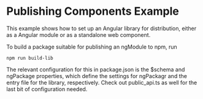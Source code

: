 # Publishing Components Example

This example shows how to set up an Angular library for distribution, either as a Angular module or as a standalone web component.

To build a package suitable for publishing an ngModule to npm, run

```
npm run build-lib
```
The relevant configuration for this in package.json is the $schema and ngPackage properties, which define the settings for ngPackagr and the entry file for the library, respectively. Check out public_api.ts as well for the last bit of configuration needed.
